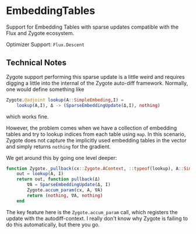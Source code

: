 # EmbeddingTables

Support for Embedding Tables with sparse updates compatible with the Flux and Zygote ecosystem.

Optimizer Support: `Flux.Descent`

## Technical Notes

Zygote support performing this sparse update is a little weird and requires digging a little into the internal of the Zygote auto-diff framework.
Normally, one would define something like
```julia
Zygote.@adjoint lookup(A::SimpleEmbeding,I) =
    lookup(A,I), Δ -> (SparseEmbeddingUpdate(Δ,I), nothing)
```
which works fine.

However, the problem comes when we have a collection of embedding tables and try to lookup indices from each table using `map`.
In this scenario, Zygote does not capture the implicitly used embedding tables in the vector and simply returns `nothing` for the gradient.

We get around this by going one level deeper:
```julia
function Zygote._pullback(cx::Zygote.AContext, ::typeof(lookup), A::SimpleEmbedding, I)
    out = lookup(A, I)
    return out, function pullback(Δ)
        ∇A = SparseEmbeddingUpdate(Δ, I)
        Zygote.accum_param(cx, A, ∇A)
        return (nothing, ∇A, nothing)
    end
```
The key feature here is the `Zygote.accum_param` call, which registers the update with the autodiff-context.
I really don't know why Zygote is failing to do this automatically, but there you go.

